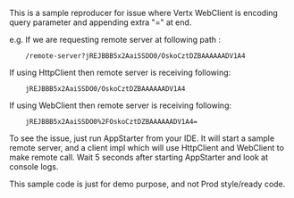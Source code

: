 This is a sample reproducer for issue where Vertx WebClient is encoding query parameter and appending extra "=" at end.

e.g. If we are requesting remote server at following path :

        /remote-server?jREJBBB5x2AaiSSDO0/OskoCztDZBAAAAAADV1A4
        

If using HttpClient then remote server is receiving following:

        jREJBBB5x2AaiSSDO0/OskoCztDZBAAAAAADV1A4

If using WebClient then remote server is receiving following:

        jREJBBB5x2AaiSSDO0%2FOskoCztDZBAAAAAADV1A4=
        
        
To see the issue, just run AppStarter from your IDE. It will start a sample remote server, and a client impl which will use HttpClient and WebClient to make remote call. Wait 5 seconds after starting AppStarter and look at console logs.

This sample code is just for demo purpose, and not Prod style/ready code.